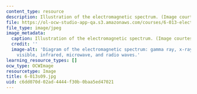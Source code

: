 ```yaml
---
content_type: resource
description: Illustration of the electromagnetic spectrum. (Image courtesy of NASA.)
file: https://ol-ocw-studio-app-qa.s3.amazonaws.com/courses/6-013-electromagnetics-and-applications-spring-2009/c6dd070d02ad4444f30b0baa5ed47021_6-013s09.jpg
file_type: image/jpeg
image_metadata:
  caption: Illustration of the electromagnetic spectrum. (Image courtesy of [NASA](http://www.nasa.gov/home/index.html).)
  credit: ''
  image-alt: 'Diagram of the electromagnetic spectrum: gamma ray, x-ray, ultraviolet,
    visible, infrared, microwave, and radio waves.'
learning_resource_types: []
ocw_type: OCWImage
resourcetype: Image
title: 6-013s09.jpg
uid: c6dd070d-02ad-4444-f30b-0baa5ed47021
---
```


